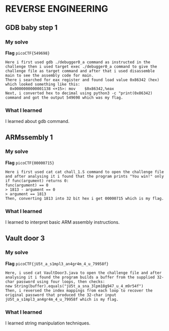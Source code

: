 # REVERSE ENGINEERING
## GDB baby step 1
### My solve
**Flag** `picoCTF{549698}`
```
Here i first used gdb ./debugger0_a command as instructed in the challenge then i used target exec ./debugger0_a command to give the challenge file as target command and after that i used disassemble main to see the assembly code for main.
There i searched for eax register and found load value 0x86342 (hex) which looked something like this:
  0x0000000000001138 <+15>:	mov    $0x86342,%eax
Next, i converted hex to decimal using python3 -c "print(0x86342) command and got the output 549698 which was my flag.
```
### What I learned
I learned about gdb command.



## ARMssembly 1
### My solve
**Flag** `picoCTF{00000715}`
```
Here i first used cat cat chall_1.S command to open the challenge file and after analysing it i found that the program prints "You win!" only if func(argument) returns 0:
func(argument) == 0
> 1813 - argument == 0
> argument == 1813
Then, converting 1813 into 32 bit hex i get 00000715 which is my flag.
```
### What I learned
I learned to interpret basic ARM assembly instructions.



## Vault door 3 
### My solve
**Flag** `picoCTF{jU5t_a_s1mpl3_an4gr4m_4_u_79958f}`
```
Here, i used cat VaultDoor3.java to open the challenge file and after analysing it i found the program builds a buffer from the supplied 32-char password using four loops, then checks:
new String(buffer).equals("jU5t_a_sna_3lpm18g947_u_4_m9r54f")
Then, i reversed the index mappings from each loop to recover the original password that produced the 32-char input jU5t_a_s1mpl3_an4gr4m_4_u_79958f which is my flag.
```
### What I learned
I learned string manipulation techniques.
